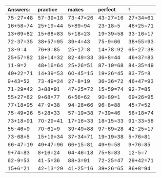 | Answers: | practice | makes | perfect | ! |
| :--- | :--- | :--- | :--- | :--- |
| 75-27=48 | 57-39=18 | 73-47=26 | 43-27=16 | 27+34=61 | 
| 16+58=74 | 25+19=44 | 5+89=94 | 23-18=5 | 46+25=71 | 
| 13+69=82 | 15+68=83 | 5+18=23 | 19+39=58 | 33-16=17 | 
| 72-37=35 | 38+57=95 | 39+4=43 | 75-9=66 | 38+55=93 | 
| 13-9=4 | 76+9=85 | 25-17=8 | 14+78=92 | 65-27=38 | 
| 25+57=82 | 18+14=32 | 82-49=33 | 36+8=44 | 46+37=83 | 
| 11-9=2 | 48+16=64 | 25+26=51 | 87-19=68 | 84-35=49 | 
| 49+22=71 | 14+39=53 | 60-45=15 | 19+26=45 | 83-75=8 | 
| 9+43=52 | 73-49=24 | 27-8=19 | 36+36=72 | 46+47=93 | 
| 71-29=42 | 3+88=91 | 47+25=72 | 15+59=74 | 92-7=85 | 
| 55+27=82 | 9+68=77 | 6+56=62 | 90-89=1 | 69+26=95 | 
| 77+18=95 | 47-9=38 | 94-28=66 | 96-8=88 | 45+7=52 | 
| 75-49=26 | 5+28=33 | 57-19=38 | 7+39=46 | 56+18=74 | 
| 73+18=91 | 70-29=41 | 17+16=33 | 18+15=33 | 91-33=58 | 
| 55-46=9 | 70-61=9 | 39+49=88 | 97-69=28 | 42-25=17 | 
| 73-68=5 | 15+19=34 | 37+34=71 | 19+19=38 | 5+76=81 | 
| 66-47=19 | 49+47=96 | 66+15=81 | 49+9=58 | 9+76=85 | 
| 9+74=83 | 8+16=24 | 64-46=18 | 75+8=83 | 12-5=7 | 
| 62-9=53 | 41-5=36 | 88+3=91 | 72-25=47 | 29+42=71 | 
| 15+6=21 | 42-13=29 | 41-25=16 | 39+26=65 | 86+8=94 | 
